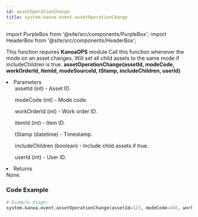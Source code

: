 ```yaml
---
id: assetOperationChange
title: system.kanoa.event.assetOperationChange
---
```


import PurpleBox from '@site/src/components/PurpleBox';
import HeaderBox from '@site/src/components/HeaderBox';

<PurpleBox>This function requires <b>KanoaOPS</b> module</PurpleBox>
<HeaderBox header="Description">
    Call this function whenever the mode on an asset changes. Will set all child assets to the same mode if includeChildren is true.
</HeaderBox>
<HeaderBox header="Syntax">
    <b>assetOperationChange(assetId, modeCode, workOrderId, itemId, modeSourceId, tStamp, includeChildren, userId)</b>
    <li>Parameters <br />
        <ul>assetId (int) - Asset ID.</ul>
        <ul>modeCode (int) - Mode code.</ul>
        <ul>workOrderId (int) - Work order ID.</ul>
        <ul>itemId (int) - Item ID.</ul>
        <ul>tStamp (datetime) - Timestamp.</ul>
        <ul>includeChildren (boolean) - Include child assets if true.</ul>
        <ul>userId (int) - User ID.</ul>
    </li>
    <li>Returns <br />
        None.
    </li>
</HeaderBox>

### Code Example

```python
# Example Usage:
system.kanoa.event.assetOperationChange(assetId=123, modeCode=456, workOrderId=789, itemId=101, modeSourceId=111, tStamp=timestamp, includeChildren=True, userId=999)

